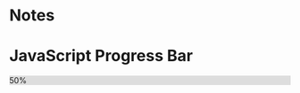 # Notes

<!DOCTYPE html>
<html>
<style>
#myProgress {
  width: 100%;
  background-color: #ddd;
}

#myBar {
  width: 50%;
  height: 30px;
  background-color: #4CAF50;
  text-align: center;
  line-height: 30px;
  color: white;
}
</style>
<body>

<h1>JavaScript Progress Bar</h1>

<div id="myProgress">
  <div id="myBar">50%</div>
</div>



<script>
function start(){
var elem = document.getElementById("myBar");
var width = -10;
var current = 50;
function moveLeft(){
width = -10;
current += width;
elem.style.width = current + '%'; 
      elem.innerHTML = current * 1  + '%';
      width = 0;
}

function moveRight(){
width = -10;
current += width;
elem.style.width = current + '%'; 
      elem.innerHTML = current * 1  + '%';
      width = 0;
}
function move() {
     
   width = 50;
  var id = setInterval(frame, 10);
  function frame() {
    if (width >= 100) {
      clearInterval(id);
    } else {
      width++; 
      elem.style.width = width + '%'; 
      elem.innerHTML = width * 1  + '%';
    }
  }
}
document.addEventListener('keydown', function(event){

    if(event.keyCode == 37){//left arrow key
    moveLeft();
    }
	else if(event.keyCode == 39){
	move();
	}
	else if(event.keyCode == 38){
    move();
	}
	else if(event.keyCode == 40){
    move();
	}
	
} );}

window.onload=start;
</script>

</body>
</html>
